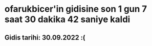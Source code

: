 # ofarukbicer'in gidisine son 1 gun 7 saat 30 dakika 42 saniye kaldi

## Gidis tarihi: 30.09.2022 :(
